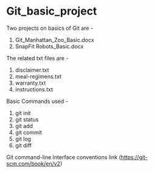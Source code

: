 # Git_basic_project

Two projects on basics of Git are -

1) Git_Manhattan_Zoo_Basic.docx
2) SnapFit Robots_Basic.docx

The related txt files are - 
1) disclaimer.txt
2) meal-regimens.txt
3) warranty.txt
5) instructions.txt

Basic Commands used -
1) git init
2) git status
3) git add
4) git commit
5) git log
6) git diff

Git command-line Interface conventions link (https://git-scm.com/book/en/v2)

